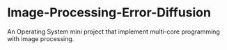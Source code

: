 # Image-Processing-Error-Diffusion
An Operating System mini project that implement multi-core programming with image processing.
